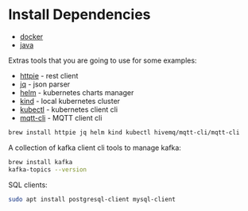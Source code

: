 # Install Dependencies

- [docker](https://docs.docker.com/engine/install/)
- [java](https://sdkman.io/jdks)

Extras tools that you are going to use for some examples:

- [httpie](https://httpie.io/) - rest client
- [jq](https://stedolan.github.io/jq/) - json parser
- [helm](https://helm.sh/docs/intro/install/) - kubernetes charts manager
- [kind](https://kind.sigs.k8s.io/) - local kubernetes cluster
- [kubectl](https://kubernetes.io/docs/reference/kubectl/) - kubernetes client cli
- [mqtt-cli](https://hivemq.github.io/mqtt-cli/docs/installation/) - MQTT client cli

```bash
brew install httpie jq helm kind kubectl hivemq/mqtt-cli/mqtt-cli
```

A collection of kafka client cli tools to manage kafka:

```bash
brew install kafka
kafka-topics --version
```

SQL clients:

```bash
sudo apt install postgresql-client mysql-client
```